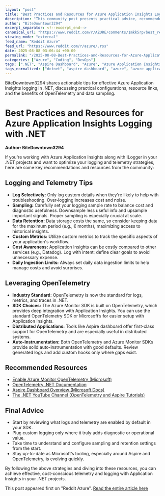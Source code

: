 ```yaml
---
layout: "post"
title: "Best Practices and Resources for Azure Application Insights Logging with .NET"
description: "This community post presents practical advice, recommended practices, and resource links for effectively using Azure Application Insights with ILogger in .NET projects. Topics include sample rate configuration, custom metrics, and the integration of OpenTelemetry and Azure Monitor SDKs. The discussion also highlights strategies for data retention, cost considerations, and links to comprehensive tutorials and documentation."
author: "BiteDowntown3294"
excerpt_separator: <!--excerpt_end-->
canonical_url: "https://www.reddit.com/r/AZURE/comments/1mkk5rp/best_resources_to_learn_azure_application/"
viewing_mode: "external"
feed_name: "Reddit Azure"
feed_url: "https://www.reddit.com/r/azure/.rss"
date: 2025-08-08 03:06:44 +00:00
permalink: "/2025-08-08-Best-Practices-and-Resources-for-Azure-Application-Insights-Logging-with-NET.html"
categories: ["Azure", "Coding", "DevOps"]
tags: [".NET", "Aspire Dashboard", "Azure", "Azure Application Insights", "Azure Monitor SDK", "Coding", "Community", "Cost Optimization", "Custom Metrics", "Data Retention", "DevOps", "Distributed Tracing", "ILogger", "Instrumentation", "Logging Best Practices", "OpenTelemetry", "Sampling", "Telemetry"]
tags_normalized: ["dotnet", "aspire dashboard", "azure", "azure application insights", "azure monitor sdk", "coding", "community", "cost optimization", "custom metrics", "data retention", "devops", "distributed tracing", "ilogger", "instrumentation", "logging best practices", "opentelemetry", "sampling", "telemetry"]
---
```


BiteDowntown3294 shares actionable tips for effective Azure Application Insights logging in .NET, discussing practical configurations, resource links, and the benefits of OpenTelemetry and data sampling.<!--excerpt_end-->

# Best Practices and Resources for Azure Application Insights Logging with .NET

**Author: BiteDowntown3294**

If you're working with Azure Application Insights along with ILogger in your .NET projects and want to optimize your logging and telemetry strategies, here are some key recommendations and resources from the community:

## Logging and Telemetry Tips

- **Log Selectively:** Only log custom details when they're likely to help with troubleshooting. Over-logging increases cost and noise.
- **Sampling:** Carefully set your logging sample rate to balance cost and diagnostic usefulness. Downsample less useful info and upsample important signals. Proper sampling is especially crucial at scale.
- **Data Retention:** Data storage costs the same, so consider keeping data for the maximum period (e.g., 6 months), maximizing access to historical insights.
- **Custom Metrics:** Utilize custom metrics to track the specific aspects of your application's workflow.
- **Cost Awareness:** Application Insights can be costly compared to other services (e.g., Datadog). Log with intent; define clear goals to avoid unnecessary expense.
- **Daily Ingestion Limits:** Always set daily data ingestion limits to help manage costs and avoid surprises.

## Leveraging OpenTelemetry

- **Industry Standard:** OpenTelemetry is now the standard for logs, metrics, and traces in .NET.
- **SDK Choices:** The Azure Monitor SDK is built on OpenTelemetry, which provides deep integration with Application Insights. You can use the standard OpenTelemetry SDK or Microsoft’s for easier setup with Application Insights.
- **Distributed Applications:** Tools like Aspire dashboard offer first-class support for OpenTelemetry and are especially useful in distributed systems.
- **Auto-Instrumentation:** Both OpenTelemetry and Azure Monitor SDKs provide solid auto-instrumentation with good defaults. Review generated logs and add custom hooks only where gaps exist.

## Recommended Resources

- [Enable Azure Monitor OpenTelemetry (Microsoft)](https://learn.microsoft.com/en-us/azure/azure-monitor/app/opentelemetry-enable?tabs=aspnetcore)
- [OpenTelemetry .NET Documentation](https://opentelemetry.io/docs/languages/dotnet/)
- [Aspire Dashboard Overview (Microsoft Docs)](https://learn.microsoft.com/en-us/dotnet/aspire/fundamentals/dashboard/overview?tabs=bash)
- [The .NET YouTube Channel (OpenTelemetry and Aspire Tutorials)](https://www.youtube.com/c/dotnet)

## Final Advice

- Start by reviewing what logs and telemetry are enabled by default in your SDK.
- Plug custom logging only where it truly adds diagnostic or operational value.
- Take time to understand and configure sampling and retention settings from the start.
- Stay up-to-date as Microsoft’s tooling, especially around Aspire and OpenTelemetry, is evolving quickly.

By following the above strategies and diving into these resources, you can achieve effective, cost-conscious telemetry and logging with Application Insights in your .NET projects.

This post appeared first on "Reddit Azure". [Read the entire article here](https://www.reddit.com/r/AZURE/comments/1mkk5rp/best_resources_to_learn_azure_application/)
